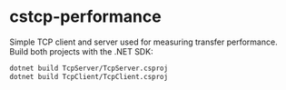 # cstcp-performance

Simple TCP client and server used for measuring transfer performance. Build both projects with the .NET SDK:

```bash
dotnet build TcpServer/TcpServer.csproj
dotnet build TcpClient/TcpClient.csproj
```
